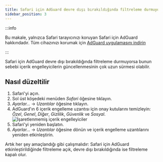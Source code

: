 ```yaml
---
title: Safari için AdGuard devre dışı bırakıldığında filtreleme durmuyor
sidebar_position: 3
---
```


:::info

Bu makale, yalnızca Safari tarayıcınızı koruyan Safari için AdGuard hakkındadır. Tüm cihazınızı korumak için [AdGuard uygulamasını indirin](https://agrd.io/download-kb-adblock)

:::

Safari için AdGuard devre dışı bırakıldığında filtreleme durmuyorsa bunun sebebi içerik engelleyicilerin güncellenmesinin çok uzun sürmesi olabilir.

## Nasıl düzeltilir

1. Safari'yi açın.
2. Sol üst köşedeki menüden _Safari_ öğesine tıklayın.
3. _Ayarlar…_ → _Uzantılar_ öğesine tıklayın.
4. AdGuard'ın 6 içerik engelleme uzantısı için onay kutularını temizleyin: _Özel_, _Genel_, _Diğer_, _Gizlilik_, _Güvenlik_ ve _Sosyal_.
   ![İşaretlenmemiş içerik engelleyiciler](https://cdn.adtidy.org/content/Kb/ad_blocker/safari/adg-safari-unchecked-cbs.png)
5. Safari'yi yeniden başlatın.
6. _Ayarlar..._ → _Uzantılar_ öğesine dönün ve içerik engelleme uzantılarını yeniden etkinleştirin.

Artık her şey amaçlandığı gibi çalışmalıdır: Safari için AdGuard etkinleştirildiğinde filtreleme açık, devre dışı bırakıldığında ise filtreleme kapalı olur.
